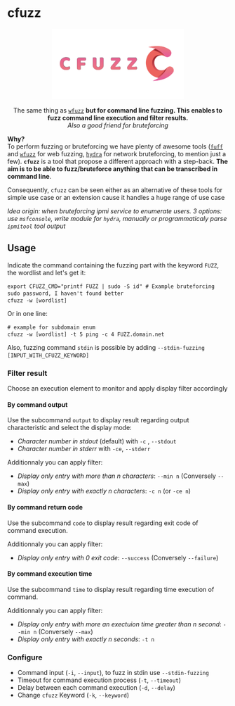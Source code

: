# cfuzz

<div align=center>
<img src= https://github.com/ariary/cfuzz/blob/main/img/CF-logo.png width=300>

<br>


The same thing as [`wfuzz`](https://github.com/xmendez/wfuzz) **but for command line fuzzing. This enables to fuzz command line execution and filter results.**
<br>*Also a good friend for bruteforcing*
</div>

**Why?**<br>
To perform fuzzing or bruteforcing we have plenty of awesome tools ([`fuff`](https://github.com/ffuf/ffuf) and [`wfuzz`](https://github.com/xmendez/wfuzz) for web fuzzing, [`hydra`](https://github.com/vanhauser-thc/thc-hydra) for network bruteforcing, to mention just a few). **`cfuzz`** is a tool that propose a different approach with a step-back. **The aim is to be able to fuzz/bruteforce anything that can be  transcribed in command line**.

Consequently, `cfuzz` can be seen either as an alternative of these tools for simple use case or an extension cause it handles a huge range of use case

*Idea origin: when bruteforcing ipmi service to enumerate users. 3 options: use `msfconsole`, write module for `hydra`, manually or programmaticaly parse `ipmitool` tool output*

## Usage

Indicate the command containing the fuzzing part with the keyword `FUZZ`, the wordlist and let's get it:
```shell
export CFUZZ_CMD="printf FUZZ | sudo -S id" # Example bruteforcing sudo password, I haven't found better
cfuzz -w [wordlist]
```

Or in one line:
```Shell
# example for subdomain enum
cfuzz -w [wordlist] -t 5 ping -c 4 FUZZ.domain.net
```

Also, fuzzing  command `stdin` is possible by adding `--stdin-fuzzing [INPUT_WITH_CFUZZ_KEYWORD]`

### Filter result

Choose an execution element to monitor and apply display filter accordingly

#### By command output

Use the subcommand `output` to display result regarding output characteristic and select the display mode:
* *Character number in stdout* (default) with `-c` , `--stdout` 
* *Character number in stderr* with `-ce`, `--stderr`

Additionnaly you can apply filter:
* *Display only entry with more than n characters*: `--min n` (Conversely `--max`)
* *Display only entry with exactly n characters*: `-c n` (or `-ce n`)

#### By command return code

Use the subcommand `code` to display result regarding exit code of command execution.

Additionnaly you can apply filter:
* *Display only entry with 0 exit code*: `--success` (Conversely `--failure`)

#### By command execution time

Use the subcommand `time` to display result regarding time execution of command.

Additionnaly you can apply filter:
* *Display only entry with more an exectuion time greater than n second*: `--min n` (Conversely `--max`)
* *Display only entry with exactly n seconds*: `-t n`

### Configure

* Command input (`-i`, `--input`), to fuzz in stdin use `--stdin-fuzzing` 
* Timeout for command execution process (`-t`, `--timeout`)
* Delay  between each command execution (`-d`, `--delay`)
* Change `cfuzz` Keyword (`-k`, `--keyword`)
